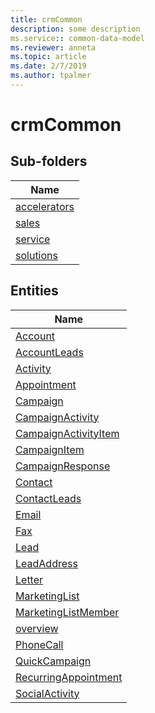 ```yaml
---
title: crmCommon
description: some description
ms.service:: common-data-model
ms.reviewer: anneta
ms.topic: article
ms.date: 2/7/2019
ms.author: tpalmer
---
```


# crmCommon

## Sub-folders

|Name|
|---|
|[accelerators](accelerators/overview.md)|
|[sales](sales/overview.md)|
|[service](service/overview.md)|
|[solutions](solutions/overview.md)|



## Entities

|Name|
|---|
|[Account](Account.md)|
|[AccountLeads](AccountLeads.md)|
|[Activity](Activity.md)|
|[Appointment](Appointment.md)|
|[Campaign](Campaign.md)|
|[CampaignActivity](CampaignActivity.md)|
|[CampaignActivityItem](CampaignActivityItem.md)|
|[CampaignItem](CampaignItem.md)|
|[CampaignResponse](CampaignResponse.md)|
|[Contact](Contact.md)|
|[ContactLeads](ContactLeads.md)|
|[Email](Email.md)|
|[Fax](Fax.md)|
|[Lead](Lead.md)|
|[LeadAddress](LeadAddress.md)|
|[Letter](Letter.md)|
|[MarketingList](MarketingList.md)|
|[MarketingListMember](MarketingListMember.md)|
|[overview](overview.md)|
|[PhoneCall](PhoneCall.md)|
|[QuickCampaign](QuickCampaign.md)|
|[RecurringAppointment](RecurringAppointment.md)|
|[SocialActivity](SocialActivity.md)|
